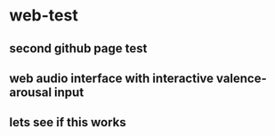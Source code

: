 # web-test

## second github page test


## web audio interface with interactive valence-arousal input

## lets see if this works
